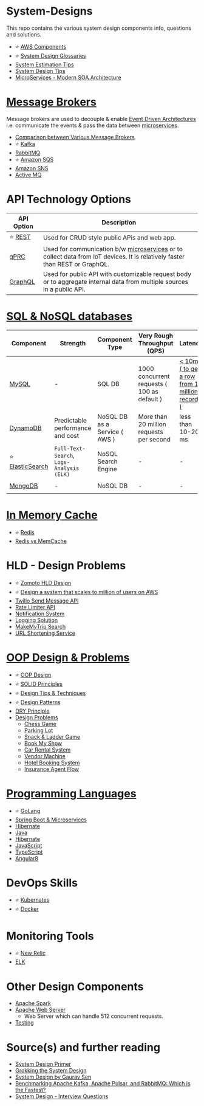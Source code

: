 # System-Designs

This repo contains the various system design components info, questions and solutions.
- :star: [AWS Components](src/2_AWSComponents)
- :star: [System Design Glossaries](src/1_HLDDesignComponents/0_SystemGlossaries/README.md)
- [System Estimation Tips](src/1_HLDDesignComponents/SystemEstimationTips.md)
- [System Design Tips](src/1_HLDDesignComponents/SystemDesignTips.md)
- [MicroServices - Modern SOA Architecture](src/1_HLDDesignComponents/1_MicroServicesSOA)

# [Message Brokers](src/1_HLDDesignComponents/4_MessageBrokers)
Message brokers are used to decouple & enable [Event Driven Architectures](src/1_HLDDesignComponents/0_SystemGlossaries/EventDrivenArchitecture.md) i.e. communicate the events & pass the data between [microservices](src/1_HLDDesignComponents/1_MicroServicesSOA).
- [Comparison between Various Message Brokers](src/1_HLDDesignComponents/4_MessageBrokers/KafkaVsRabbitMQVsSQSVsSNS.md)
- :star: [Kafka](src/1_HLDDesignComponents/4_MessageBrokers/Kafka.md)
- [RabbitMQ](src/1_HLDDesignComponents/4_MessageBrokers/RabbitMQ.md)
- :star: [Amazon SQS](src/2_AWSComponents/5_MessageBrokerServices/AmazonSQS.md)
- [Amazon SNS](src/2_AWSComponents/5_MessageBrokerServices/AmazonSNS.md)
- [Active MQ](src/1_HLDDesignComponents/4_MessageBrokers/ActiveMQ.md)

# API Technology Options

| API Option| Description                                                                                                                     |
| -----------|---------------------------------------------------------------------------------------------------------------------------------|
| :star: [REST](src/1_HLDDesignComponents/2_APITechOptions/REST.md) | Used for CRUD style public APis and web app.                                                                                    |
| [gPRC](src/1_HLDDesignComponents/2_APITechOptions/gPRC.md) | Used for communication b/w [microservices](src/1_HLDDesignComponents/1_MicroServicesSOA) or to collect data from IoT devices. It is relatively faster than REST or GraphQL. |
| [GraphQL](src/1_HLDDesignComponents/2_APITechOptions/GraphQL.md) | Used for public API with customizable request body or to aggregate internal data from multiple sources in a public API.         |

# [SQL & NoSQL databases](src/1_HLDDesignComponents/3_DatabaseComponents)

| Component                                                               | Strength                                | Component Type                | Very Rough Throughput (QPS)                 | Latency | Pricing Model                                                   |
|-------------------------------------------------------------------------|-----------------------------------------|-------------------------------|---------------------------------------------|----------------|-----------------------------------------------------------------|
| [MySQL](src/1_HLDDesignComponents/3_DatabaseComponents)                                | -                                       | SQL DB                        | 1000 concurrent requests ( 100 as default ) | [< 10ms ( to get a row from 1 million records )](https://www.quora.com/How-can-we-calculate-the-throughput-of-MySQL?share=1)| `Open Source` ( [RDS](src/2_AWSComponents/RDS.md) on AWS ) |
| [DynamoDB](src/2_AWSComponents/6_DatabaseServices/AmazonDynamoDB.md) | Predictable performance and cost        | NoSQL DB as a Service ( AWS ) | More than 20 million requests per second    | less than 10-20 ms | `AWS Managed Service`   |
| :star: [ElasticSearch](src/1_HLDDesignComponents/3_DatabaseComponents/ElasticSearch)              | `Full-Text-Search`, `Logs-Analysis (ELK)` | NoSQL Search Engine           | -                                           |-| `Open Source`                                                             |
| [MongoDB](src/1_HLDDesignComponents/3_DatabaseComponents/MongoDB)                      | -                                       | NoSQL DB                      | -                                           | -| `Open Source`                                                              |

# [In Memory Cache](src/1_HLDDesignComponents/3_DatabaseComponents/Redis)
- :star: [Redis](src/1_HLDDesignComponents/3_DatabaseComponents/Redis)
- [Redis vs MemCache](src/1_HLDDesignComponents/3_DatabaseComponents/Redis/RedisVsMemCache.md)

# HLD - Design Problems
- :star: [Zomoto HLD Design](src/3_HLDDesignProblems/ZomatoDesign)
- :star: [Design a system that scales to million of users on AWS](src/2_AWSComponents/0_AWSDesigns/DesignScalableSystemWithRDMS)
- [Twillo Send Message API](src/3_HLDDesignProblems/TwilloSendMessageAPI)
- [Rate Limiter API](src/3_HLDDesignProblems/RateLimiterAPI)
- [Notification System](src/3_HLDDesignProblems/NotificationSystem)
- [Logging Solution](src/3_HLDDesignProblems/LoggingSolution)
- [MakeMyTrip Search](src/3_HLDDesignProblems/MakeMyTripSearch)
- [URL Shortening Service](src/3_HLDDesignProblems/URLShorteningService)

# [OOP Design & Problems](src/4_ObjectOrientedDesign)
- :star: [OOP Design](src/4_ObjectOrientedDesign/OOP.md)
- :star: [SOLID Principles](src/4_ObjectOrientedDesign/SOLID.md)
- :star: [Design Tips & Techniques](src/4_ObjectOrientedDesign/TipsAndTechniques.md)
- :star: [Design Patterns](src/4_ObjectOrientedDesign/DesignPatterns)
- [DRY Principle](src/4_ObjectOrientedDesign/DRY.md)
- [Design Problems](src/4_ObjectOrientedDesign/OOPDesignProblems)
  - [Chess Game](src/4_ObjectOrientedDesign/OOPDesignProblems/ChessGame)
  - [Parking Lot](src/4_ObjectOrientedDesign/OOPDesignProblems/ParkingLot)
  - [Snack & Ladder Game](src/4_ObjectOrientedDesign/OOPDesignProblems/SnackAndLadderGame)
  - [Book My Show](src/4_ObjectOrientedDesign/OOPDesignProblems/BookMyShow)
  - [Car Rental System](src/4_ObjectOrientedDesign/OOPDesignProblems/CarRentalSystem)
  - [Vendor Machine](src/4_ObjectOrientedDesign/OOPDesignProblems/VendingMachine)
  - [Hotel Booking System](src/4_ObjectOrientedDesign/OOPDesignProblems/HotelBookingSystem)
  - [Insurance Agent Flow](src/4_ObjectOrientedDesign/OOPDesignProblems/Others/InsuranceAgentFlow.md)

# [Programming Languages](src/5_ProgrammingLanguages)
- :star: [GoLang](src/5_ProgrammingLanguages/1_GoLang)
- [Spring Boot & Microservices](src/5_ProgrammingLanguages/2_Java/SpringBootAndMicroServices)
- [Hibernate](src/5_ProgrammingLanguages/2_Java/Hibernate.md)
- [Java](src/5_ProgrammingLanguages/2_Java)
- [Hibernate](src/5_ProgrammingLanguages/2_Java/Hibernate.md)
- [JavaScript](src/5_ProgrammingLanguages/3_JavaScript)
- [TypeScript](src/5_ProgrammingLanguages/4_FrontEnd/TypeScript.md)
- [Angular8](src/5_ProgrammingLanguages/4_FrontEnd/Angular8.md)

# DevOps Skills
- :star: [Kubernates](src/1_HLDDesignComponents/6_DevOps/Kubernates.md)
- :star: [Docker](src/1_HLDDesignComponents/6_DevOps/Docker.md)

# Monitoring Tools
- :star: [New Relic](src/1_HLDDesignComponents/7_MonitoringTools/NewRelic.md)
- [ELK](src/1_HLDDesignComponents/7_MonitoringTools/ELK.md)

# Other Design Components
- [Apache Spark](src/1_HLDDesignComponents/8_BigDataTools/ApacheSpark.md)
- [Apache Web Server](https://apache.org/)
  - Web Server which can handle 512 concurrent requests.
- [Testing](src/6_Others/QATools/Readme.md)

# Source(s) and further reading
- [System Design Primer](https://github.com/donnemartin/system-design-primer)
- [Grokking the System Design](https://www.educative.io/courses/grokking-the-system-design-interview/39RwZr5PBwn)
- [System Design by Gaurav Sen](https://www.youtube.com/watch?v=xpDnVSmNFX0&list=PLMCXHnjXnTnvo6alSjVkgxV-VH6EPyvoX)
- [Benchmarking Apache Kafka, Apache Pulsar, and RabbitMQ: Which is the Fastest?](https://www.confluent.io/blog/kafka-fastest-messaging-system/)
- [System Design - Interview Questions](https://leetcode.com/discuss/interview-question/system-design?currentPage=1&orderBy=hot&query=)